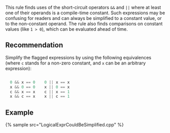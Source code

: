 This rule finds uses of the short-circuit operators `&&` and `||` where at least one of their operands is a compile-time constant. Such expressions may be confusing for readers and can always be simplified to a constant value, or to the non-constant operand. The rule also finds comparisons on constant values (like `1 > 0`), which can be evaluated ahead of time.


## Recommendation
Simplify the flagged expressions by using the following equivalences (where `c` stands for a non-zero constant, and `x` can be an arbitrary expression):

```cpp

  0 && x == 0    0 || x == x
  x && 0 == 0    x || 0 == x
  c && x == x    c || x == 1
  x && c == x    x || c == 1

```

## Example
{% sample src="LogicalExprCouldBeSimplified.cpp" %}
